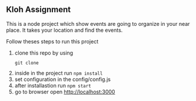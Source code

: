 <h2>Kloh Assignment</h2>

<p>This is a node project which show events are going to organize in your near place. It takes your location and find the events.</p>

<p>Follow theses steps to run this project</p>

<ol>
<li>clone this repo by using <code><pre>git clone <repo-name></pre></code></li>
<li>inside in the project run <code>npm install</code></li>
<li>set configuration in the config/config.js</li>
<li>after installastion run <code>npm start</code></li>
<li> go to browser open <a href="http://localhost:3000">http://localhost:3000</a></li>
</ol>